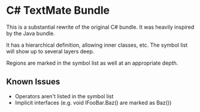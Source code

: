 # C# TextMate Bundle #

This is a substantial rewrite of the original C# bundle.
It was heavily inspired by the Java bundle.

It has a hierarchical definition, allowing inner classes, etc.
The symbol list will show up to several layers deep.

Regions are marked in the symbol list as well at an appropriate depth.

## Known Issues ##

* Operators aren't listed in the symbol list
* Implicit interfaces (e.g. void IFooBar.Baz() are marked as Baz())
